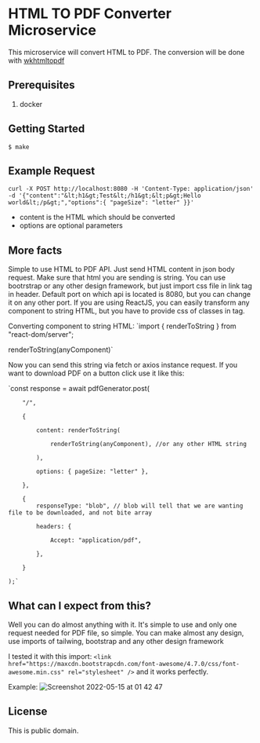 # HTML TO PDF Converter Microservice

This microservice will convert HTML to PDF. The conversion will be done with [wkhtmltopdf](https://wkhtmltopdf.org/)

## Prerequisites

1. docker

## Getting Started

    $ make

## Example Request

`curl -X POST
http://localhost:8080
-H 'Content-Type: application/json'
-d '{"content":"&lt;h1&gt;Test&lt;/h1&gt;&lt;p&gt;Hello world&lt;/p&gt;","options":{ "pageSize": "letter" }}'`

- content is the HTML which should be converted
- options are optional parameters

## More facts
Simple to use HTML to PDF API.
Just send HTML content in json body request. Make sure that html you are sending is string.
You can use bootrstrap or any other design framework, but just import css file in link tag in header.
Default port on which api is located is 8080, but you can change it on any other port.
If you are using ReactJS, you can easily transform any component to string HTML, but you have to provide css of classes in tag.

Converting component to string HTML:
`import { renderToString } from "react-dom/server";

renderToString(anyComponent)`

Now you can send this string via fetch or axios instance request.
If you want to download PDF on a button click use it like this:

`const response = await pdfGenerator.post(

        "/",
        
        {
        
            content: renderToString(
            
                renderToString(anyComponent), //or any other HTML string
                
            ),
            
            options: { pageSize: "letter" },
            
        },
        
        {
            responseType: "blob", // blob will tell that we are wanting file to be downloaded, and not bite array
            
            headers: {
            
                Accept: "application/pdf",
                
            },
            
        }
        
    );`
    
## What can I expect from this?
Well you can do almost anything with it. It's simple to use and only one request needed for PDF file, so simple.
You can make almost any design, use imports of tailwing, bootstrap and any other design framework
   
I tested it with this import:
`<link href="https://maxcdn.bootstrapcdn.com/font-awesome/4.7.0/css/font-awesome.min.css" rel="stylesheet" />`
and it works perfectly.

Example:
![Screenshot 2022-05-15 at 01 42 47](https://user-images.githubusercontent.com/16545032/168451484-e99f7115-599d-4211-a7bb-0e54cc377942.png)

## License
This is public domain.
